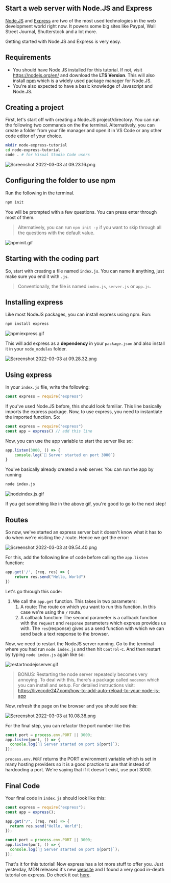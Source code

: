 ## Start a web server with Node.JS and Express

[Node.JS](https://nodejs.org/en/) and [Express](https://expressjs.com/) are two of the most used technologies in the web development world right now. It powers some big sites like Paypal, Wall Street Journal, Shutterstock and a lot more.

Getting started with Node.JS and Express is very easy.

## Requirements
- You should have Node.JS installed for this tutorial. If not, visit https://nodejs.org/en/ and download the **LTS Version**. This will also install [npm](https://nodejs.org/en/knowledge/getting-started/npm/what-is-npm/) which is a widely used package manager for Node.JS.
- You're also expected to have a basic knowledge of Javascript and Node.JS.

## Creating a project
First, let's start off with creating a Node.JS project/directory. You can run the following two commands on the the terminal. Alternatively, you can create a folder from your file manager and open it in VS Code or any other code editor of your choice. 
```sh
mkdir node-express-tutorial
cd node-express-tutorial
code . # for Visual Studio Code users
```

![Screenshot 2022-03-03 at 09.23.16.png](https://cdn.hashnode.com/res/hashnode/image/upload/v1646279609131/G2qHVOx38.png)

## Configuring the folder to use npm
Run the following in the terminal.
```sh
npm init
```
You will be prompted with a few questions. You can press enter through most of them.
> Alternatively, you can run `npm init -y` if you want to skip through all the questions with the default value.

![npminit.gif](https://cdn.hashnode.com/res/hashnode/image/upload/v1646279797992/mh5lTLqD-.gif)

## Starting with the coding part
So, start with creating a file named `index.js`. You can name it anything, just make sure you end it with `.js`.
> Conventionally, the file is named `index.js`, `server.js` or `app.js`.

## Installing express
Like most NodeJS packages, you can install express using npm. Run:
```sh
npm install express
```

![npmiexpress.gif](https://cdn.hashnode.com/res/hashnode/image/upload/v1646279888889/kVlsvGfuY.gif)

This will add express as a **dependency** in your `package.json` and also install it in your `node_modules` folder.

![Screenshot 2022-03-03 at 09.28.32.png](https://cdn.hashnode.com/res/hashnode/image/upload/v1646279919859/uSzroLgZS.png)

## Using express
In your `index.js` file, write the following:
```js
const express = require("express")
```
If you've used Node.JS before, this should look familiar. This line basically imports the express package.
Now, to use express, you need to instantiate the imported function. So:
```js
const express = require("express")
const app = express() // add this line
```
Now, you can use the app variable to start the server like so:
```js
app.listen(3000, () => {
    console.log(`🚀 Server started on port 3000`)
}
```

You've basically already created a web server. You can run the app by running
```sh
node index.js
```

![nodeindex.js.gif](https://cdn.hashnode.com/res/hashnode/image/upload/v1646281402768/-LJcRAriL.gif)

If you get something like in the above gif, you're good to go to the next step!

## Routes
So now, we've started an express server but it doesn't know what it has to do when we're visiting the `/` route.  Hence we get the error:

![Screenshot 2022-03-03 at 09.54.40.png](https://cdn.hashnode.com/res/hashnode/image/upload/v1646281487165/8i6yAXewV.png)

For this, add the following line of code before calling the `app.listen` function:
```js
app.get('/', (req, res) => {
    return res.send("Hello, World")
})
```
Let's go through this code:
1. We call the `app.get` function. This takes in two parameters:
    1. A route: The route on which you want to run this function. In this case we're using the `/` route.
    2. A callback function: The second parameter is a callback function with the `request` and `response` parameters which express provides us with. The `res`(response) gives us a send function with which we can send back a text response to the browser. 

Now, we need to restart the NodeJS server running. Go to the terminal where you had run `node index.js` and then hit `Control-C`. And then restart by typing `node index.js` again like so:

![restartnodejsserver.gif](https://cdn.hashnode.com/res/hashnode/image/upload/v1646281847831/7EuhkIQ1i.gif)

> BONUS: Restarting the node server repeatedly becomes very annoying. To deal with this, there's a package called `nodemon` which you can install and setup. For detailed instructions visit: https://livecode247.com/how-to-add-auto-reload-to-your-node-js-app

Now, refresh the page on the browser and you should see this:

![Screenshot 2022-03-03 at 10.08.38.png](https://cdn.hashnode.com/res/hashnode/image/upload/v1646282325271/94UDlGOUg.png)

For the final step, you can refactor the port number like this
```js
const port = process.env.PORT || 3000;
app.listen(port, () => {
  console.log(`🚀 Server started on port ${port}`);
});
```
`process.env.PORT` returns the PORT environment variable which is set in many hosting providers so it is a good practice to use that instead of hardcoding a port. We're saying that if it doesn't exist, use port 3000.

## Final Code
Your final code in `index.js` should look like this:
```js
const express = require("express");
const app = express();

app.get("/", (req, res) => {
  return res.send("Hello, World");
});

const port = process.env.PORT || 3000;
app.listen(port, () => {
  console.log(`🚀 Server started on port ${port}`);
});
```

That's it for this tutorial! Now express has a lot more stuff to offer you. Just yesterday, MDN released it's new [website](https://developer.mozilla.org/en-US/) and I found a very good in-depth tutorial on express. Do check it out [here](https://developer.mozilla.org/en-US/docs/Learn/Server-side/Express_Nodejs).

